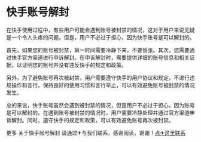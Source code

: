# 快手账号解封

在快手使用过程中，有些用户可能会遇到账号被封禁的情况，这对于用户来说无疑是一个令人头疼的问题。但是，用户不必过于担心，因为快手账号是可以解封的。

首先，如果您的账号被封禁，第一时间需要冷静下来，不要慌张。其次，您需要通过快手官方渠道进行申诉解封。在申诉解封时，需要提供详细的账号信息和相关证据，以证明您的账号并没有违反快手的规定和政策。

另外，为了避免账号再次被封禁，用户需要遵守快手的用户协议和规定，不进行违规操作和言行。保持良好的使用习惯和言行举止，可以有效避免账号被封禁的情况发生。

总的来说，快手账号虽然会遇到被封禁的情况，但是用户不必过于担心，因为账号是可以解封的。在遇到账号被封禁的情况时，用户需要冷静处理并通过官方渠道申诉解封。同时，遵守快手的规定和政策，可以有效避免账号再次被封禁。

更多 关于快手账号解封 请通过✈与我们联系，感谢阅读，谢谢！[点✈这里联系](https://k02.cc)